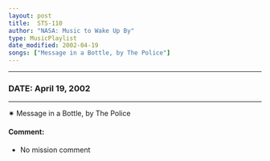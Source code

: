 ```yaml
---
layout: post
title:  STS-110
author: "NASA: Music to Wake Up By"
type: MusicPlaylist
date_modified: 2002-04-19
songs: ["Message in a Bottle, by The Police"]
---
```


----
### DATE: April 19, 2002
----
✷ Message in a Bottle, by The Police

#### Comment:
* No mission comment



<br/>
<center>
	<a target="_blank"
	   href="https://twitter.com/intent/tweet?hashtags=Space,NASA,Playlist,NASAWakeupCalls,SpaceProgram&text={{ page.author}}, '{{ page.songs.first }}' {{ page.title }}, {{ page.date | date: '%B %d, %Y' }}. {{ site.url }}{{ page.url }} @nasawakeupcalls">
	   <i class="fab fa-twitter" alt="Tweet this page" style="font-size: 1.3em;"></i>
	</a>
	&nbsp; 	<i class="fas fa-user-astronaut" style="font-size: 1.5em;"></i> &nbsp;
    <a type="amzn" search="'Message in a Bottle, by The Police'" category="popular music">
        <i class="fab fa-amazon" style="font-size: 1.3em;"></i>
    </a>
</center>
